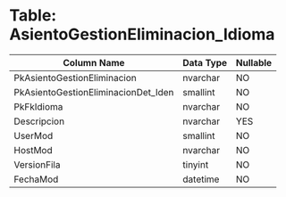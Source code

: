 # Table: AsientoGestionEliminacion_Idioma

| Column Name | Data Type | Nullable |
|-------------|-----------|----------|
| PkAsientoGestionEliminacion | nvarchar | NO |
| PkAsientoGestionEliminacionDet_Iden | smallint | NO |
| PkFkIdioma | nvarchar | NO |
| Descripcion | nvarchar | YES |
| UserMod | smallint | NO |
| HostMod | nvarchar | NO |
| VersionFila | tinyint | NO |
| FechaMod | datetime | NO |
